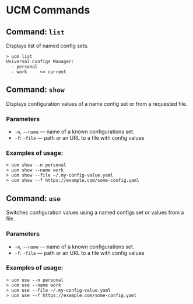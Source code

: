 # UCM Commands

## Command: `list`
Displays list of named config sets.
```
> ucm list
Universal Configs Manager:
  - personal
  - work     <= current
```

## Command: `show`
Displays configuration values of a name config set or from a requested file.

### Parameters
- `-n`, `--name` &mdash; name of a known configurations set.
- `-f`: `-file` &mdash; path or an URL to a file with config values

### Examples of usage:
```
> ucm show --n personal
> ucm show --name work
> ucm show --file ~/.my-config-value.yaml
> ucm show --f https://example.com/some-config.yaml
```

## Command: `use`
Switches configuration values using a named configs set or values from a file.

### Parameters
- `-n`, `--name` &mdash; name of a known configurations set.
- `-f`: `-file` &mdash; path or an URL to a file with config values

### Examples of usage:
```
> ucm use --n personal
> ucm use --name work
> ucm use --file ~/.my-config-value.yaml
> ucm use --f https://example.com/some-config.yaml
```

